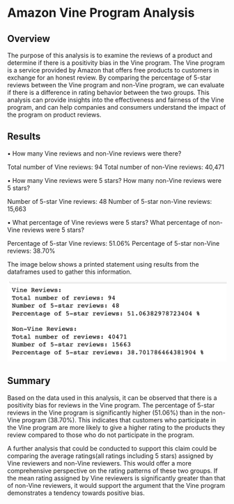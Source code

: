 # Amazon Vine Program Analysis

## Overview
  The purpose of this analysis is to examine the reviews of a product and determine if there is a positivity bias in the Vine program. The Vine program is a service provided by Amazon that offers free products to customers in exchange for an honest review. By comparing the percentage of 5-star reviews between the Vine program and non-Vine program, we can evaluate if there is a difference in rating behavior between the two groups. This analysis can provide insights into the effectiveness and fairness of the Vine program, and can help companies and consumers understand the impact of the program on product reviews.

## Results
• How many Vine reviews and non-Vine reviews were there?

Total number of Vine reviews: 94
Total number of non-Vine reviews: 40,471

• How many Vine reviews were 5 stars? How many non-Vine reviews were 5 stars?

Number of 5-star Vine reviews: 48
Number of 5-star non-Vine reviews: 15,663

• What percentage of Vine reviews were 5 stars? What percentage of non-Vine reviews were 5 stars?

Percentage of 5-star Vine reviews: 51.06%
Percentage of 5-star non-Vine reviews: 38.70%

The image below shows a printed statement using results from the dataframes used to gather this information.

![](questions.png)

## Summary

Based on the data used in this analysis, it can be observed that there is a positivity bias for reviews in the Vine program. The percentage of 5-star reviews in the Vine program is significantly higher (51.06%) than in the non-Vine program (38.70%). This indicates that customers who participate in the Vine program are more likely to give a higher rating to the products they review compared to those who do not participate in the program.

A further analysis that could be conducted to support this claim could be comparing the average ratings(all ratings including 5 stars) assigned by Vine reviewers and non-Vine reviewers. This would offer a more comprehensive perspective on the rating patterns of these two groups. If the mean rating assigned by Vine reviewers is significantly greater than that of non-Vine reviewers, it would support the argument that the Vine program demonstrates a tendency towards positive bias.
